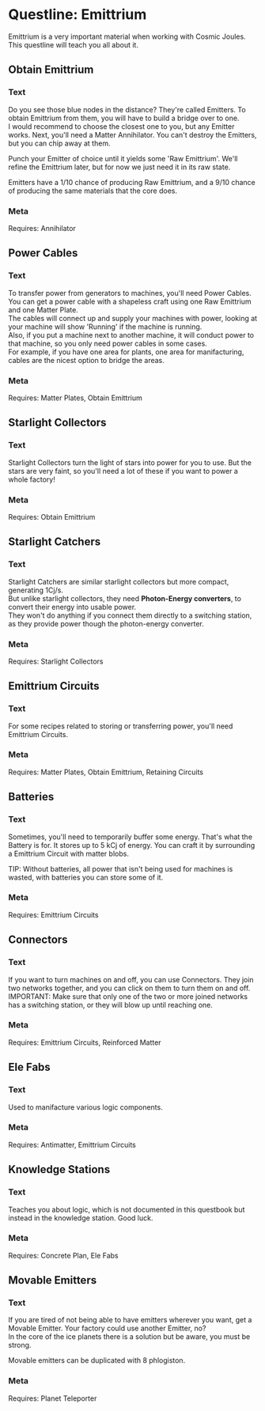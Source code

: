 
# Questline: Emittrium

Emittrium is a very important material when working with Cosmic Joules. This questline will teach you all about it.

## Obtain Emittrium

### Text

Do you see those blue nodes in the distance? They're called Emitters. To obtain Emittrium from them, you will have to build a bridge over to one.  
I would recommend to choose the closest one to you, but any Emitter works. Next, you'll need a Matter Annihilator. You can't destroy the Emitters, but you can chip away at them.  
  
Punch your Emitter of choice until it yields some 'Raw Emittrium'. We'll refine the Emittrium later, but for now we just need it in its raw state.  
  
Emitters have a 1/10 chance of producing Raw Emittrium, and a 9/10 chance of producing the same materials that the core does.  

### Meta

Requires: Annihilator

## Power Cables

### Text

To transfer power from generators to machines, you'll need Power Cables. You can get a power cable with a shapeless craft using one Raw Emittrium and one Matter Plate.  
The cables will connect up and supply your machines with power, looking at your machine will show 'Running' if the machine is running.  
Also, if you put a machine next to another machine, it will conduct power to that machine, so you only need power cables in some cases.  
For example, if you have one area for plants, one area for manifacturing, cables are the nicest option to bridge the areas.

### Meta

Requires: Matter Plates, Obtain Emittrium

## Starlight Collectors

### Text

Starlight Collectors turn the light of stars into power for you to use. But the stars are very faint, so you'll need a lot of these if you want to power a whole factory!

### Meta

Requires: Obtain Emittrium

## Starlight Catchers

### Text

Starlight Catchers are similar starlight collectors but more compact, generating 1Cj/s.  
But unlike starlight collectors, they need **Photon-Energy converters**, to convert their energy into usable power.  
They won't do anything if you connect them directly to a switching station, as they provide power though the photon-energy converter.  

### Meta

Requires: Starlight Collectors

## Emittrium Circuits

### Text

For some recipes related to storing or transferring power, you'll need Emittrium Circuits. 

### Meta

Requires: Matter Plates, Obtain Emittrium, Retaining Circuits

## Batteries

### Text

Sometimes, you'll need to temporarily buffer some energy. That's what the Battery is for. It stores up to 5 kCj of energy. You can craft it by surrounding a Emittrium Circuit with matter blobs.

TIP: Without batteries, all power that isn't being used for machines is wasted, with batteries you can store some of it.

### Meta

Requires: Emittrium Circuits

## Connectors

### Text

If you want to turn machines on and off, you can use Connectors. They join two networks together, and you can click on them to turn them on and off.  
IMPORTANT: Make sure that only one of the two or more joined networks has a switching station, or they will blow up until reaching one.

### Meta

Requires: Emittrium Circuits, Reinforced Matter

## Ele Fabs

### Text

Used to manifacture various logic components.

### Meta

Requires: Antimatter, Emittrium Circuits

## Knowledge Stations

### Text

Teaches you about logic, which is not documented in this questbook but instead in the knowledge station. Good luck.

### Meta

Requires: Concrete Plan, Ele Fabs

## Movable Emitters

### Text

If you are tired of not being able to have emitters wherever you want, get a Movable Emitter. Your factory could use another Emitter, no?  
In the core of the ice planets there is a solution but be aware, you must be strong.  
  
Movable emitters can be duplicated with 8 phlogiston.  

### Meta

Requires: Planet Teleporter
